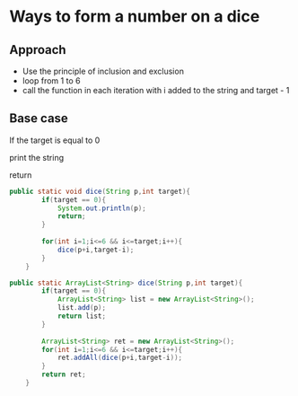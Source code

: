 # Ways to form a number on a dice

## Approach

- Use the principle of inclusion and exclusion
- loop from 1 to 6
- call the function in each iteration with i added to the string and target - 1

## Base case

If the target is equal to 0 

print the string 

return

```java
public static void dice(String p,int target){
	    if(target == 0){
	        System.out.println(p);
	        return;
	    }
	    
	    for(int i=1;i<=6 && i<=target;i++){
	        dice(p+i,target-i);
	    }
	}
```

```java
public static ArrayList<String> dice(String p,int target){
	    if(target == 0){
	        ArrayList<String> list = new ArrayList<String>();
	        list.add(p);
	        return list;
	    }
	    
	    ArrayList<String> ret = new ArrayList<String>();
	    for(int i=1;i<=6 && i<=target;i++){
	        ret.addAll(dice(p+i,target-i));
	    }
	    return ret;
	}
```
